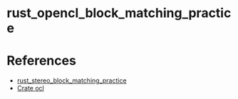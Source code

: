 # rust_opencl_block_matching_practice

# References
- [rust_stereo_block_matching_practice](https://github.com/asukiaaa/rust_stereo_block_matching_practice)
- [Crate ocl](https://docs.rs/ocl/0.17.0/ocl/)
